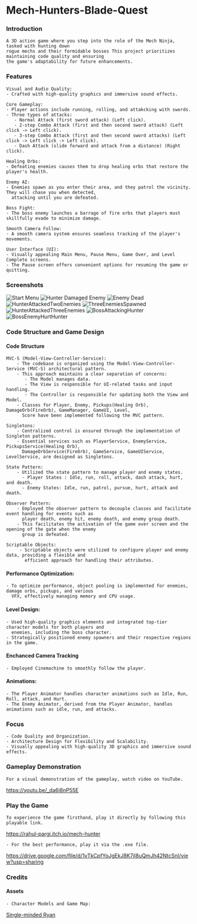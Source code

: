 # Mech-Hunters-Blade-Quest
 
### Introduction

    A 3D action game where you step into the role of the Mech Ninja, tasked with hunting down 
    rogue mechs and their formidable bosses This project prioritizes maintaining code quality and ensuring 
    the game's adaptability for future enhancements.
    
### Features
    Visual and Audio Quality:
    - Crafted with high-quality graphics and immersive sound effects.
    
    Core Gameplay:
    - Player actions include running, rolling, and attakcking with swords.
    - Three types of attacks:
       - Normal Attack (first sword attack) (Left click).
       - 2-step Combo Attack (first and then second sword attack) (Left click -> Left click).
       - 3-step Combo Attack (first and then second sword attacks) (Left click -> Left click -> Left click).
       - Dash Attack (slide forward and attack from a distance) (Right click).

    Healing Orbs:
    - Defeating enemies causes them to drop healing orbs that restore the player's health.
    
    Enemy AI:
    - Enemies spawn as you enter their area, and they patrol the vicinity. They will chase you when detected,
      attacking until you are defeated.
    
    Boss Fight:
    - The boss enemy launches a barrage of fire orbs that players must skillfully evade to minimize damage.
    
    Smooth Camera Follow:
    - A smooth camera system ensures seamless tracking of the player's movements.
    
    User Interface (UI):
    - Visually appealing Main Menu, Pause Menu, Game Over, and Level Complete screens.
    - The Pause screen offers convenient options for resuming the game or quitting.
    
### Screenshots
  ![Start Menu](./Screenshots/StartMenu.png)
  ![Hunter Damaged Enemy](./Screenshots/HunterDamagedEnemy.png)
  ![Enemy Dead](./Screenshots/EnemyDead.png)
  ![HunterAttackedTwoEnemies](./Screenshots/HunterAttackedTwoEnemies.png)
  ![ThreeEnemiesSpawned](./Screenshots/ThreeEnemiesSpawned.png)   
  ![HunterAttackedThreeEnemies](./Screenshots/HunterAttackedThreeEnemies.png)
  ![BossAttackingHunter](./Screenshots/BossAttackingHunter.png)
  ![BossEnemyHurtHunter](./Screenshots/BossEnemyHurtHunter.png)






  
### Code Structure and Game Design
#### Code Structure

    MVC-S (Model-View-Controller-Service):
        - The codebase is organized using the Model-View-Controller-Service (MVC-S) architectural pattern.
        - This approach maintains a clear separation of concerns:
           - The Model manages data.
           - The View is responsible for UI-related tasks and input handling.
           - The Controller is responsible for updating both the View and Model.
        - Classes for Player, Enemy, Pickups(Healing Orb), DamageOrb(FireOrb), GameManager, GameUI, Level, 
          Score have been implemented following the MVC pattern.

    Singletons:
        - Centralized control is ensured through the implementation of Singleton patterns.
        - Essential services such as PlayerService, EnemyService, PickupsService(Healing Orb), 
          DamageOrbService(FireOrb), GameService, GameUIService, LevelService, are designed as Singletons.
          
    State Pattern:
        - Utilized the state pattern to manage player and enemy states.
          - Player States : Idle, run, roll, attack, dash attack, hurt, and death.
          - Enemy States: Idle, run, patrol, pursue, hurt, attack and death.
    
    Observer Pattern:
        - Employed the observer pattern to decouple classes and facilitate event handling for events such as 
          player death, enemy hit, enemy death, and enemy group death.
        - This facilitates the activation of the game over screen and the opening of the gate when the enemy 
          group is defeated.

    Scriptable Objects:
         - Scriptable objects were utilized to configure player and enemy data, providing a flexible and 
           efficient approach for handling their attributes.
       
#### Performance Optimization:
    - To optimize performance, object pooling is implemented for enemies, damage orbs, pickups, and various 
      VFX, effectively managing memory and CPU usage.

#### Level Design:
    - Used high-quality graphics elements and integrated top-tier character models for both players and 
      enemies, including the boss character.
    - Strategically positioned enemy spawners and their respective regions in the game.

#### Enchanced Camera Tracking
    - Employed Cinemachine to smoothly follow the player. 

#### Animations:
    - The Player Animator handles character animations such as Idle, Run, Roll, attack, and Hurt.
    - The Enemy Animator, derived from the Player Animator, handles animations such as idle, run, and attacks.
    
### Focus
    - Code Quality and Organization.
    - Architecture Design for Flexibility and Scalability.
    - Visually appealing with high-quality 3D graphics and immersive sound effects.
    
### Gameplay Demonstration
    For a visual demonstration of the gameplay, watch video on YouTube.
   https://youtu.be/_da6i8nP55E
    
### Play the Game
    To experience the game firsthand, play it directly by following this playable link.
   https://rahul-pargi.itch.io/mech-hunter
   
    - For the best performance, play it via the .exe file.
   https://drive.google.com/file/d/1vTkCpfYoJgEkJ8K7jl8uQmJh42NtcSnI/view?usp=sharing
    

### Credits
#### Assets
    - Character Models and Game Map: 
   [Single-minded Ryan](https://www.udemy.com/user/single-minded-ryan/)
